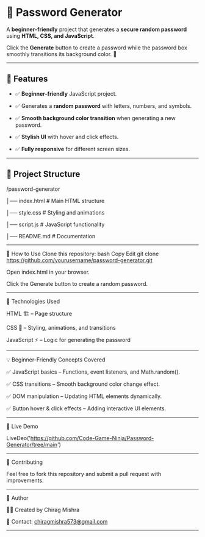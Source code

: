# 🔐 Password Generator

A **beginner-friendly** project that generates a **secure random password** using **HTML, CSS, and JavaScript**.  

Click the **Generate** button to create a password while the password box smoothly transitions its background color. 🚀  

---

## 🎯 Features

- ✅ **Beginner-friendly** JavaScript project.
    
- ✅ Generates a **random password** with letters, numbers, and symbols.

- ✅ **Smooth background color transition** when generating a new password.
  
- ✅ **Stylish UI** with hover and click effects.
  
- ✅ **Fully responsive** for different screen sizes.  

---

## 📂 Project Structure  

/password-generator

│── index.html       # Main HTML structure

│── style.css        # Styling and animations

│── script.js        # JavaScript functionality

│── README.md        # Documentation


---

📜 How to Use
Clone this repository:
bash
Copy
Edit
git clone https://github.com/yourusername/password-generator.git

Open index.html in your browser.

Click the Generate button to create a random password.

---

📌 Technologies Used

HTML 🏗️ – Page structure

CSS 🎨 – Styling, animations, and transitions

JavaScript ⚡ – Logic for generating the password

---

💡 Beginner-Friendly Concepts Covered

✅ JavaScript basics – Functions, event listeners, and Math.random().

✅ CSS transitions – Smooth background color change effect.

✅ DOM manipulation – Updating HTML elements dynamically.

✅ Button hover & click effects – Adding interactive UI elements.

---

🚀 Live Demo

LiveDeo('https://github.com/Code-Game-Ninja/Password-Generator/tree/main')

---

💖 Contributing

Feel free to fork this repository and submit a pull request with improvements.

---

📝 Author

👨‍💻 Created by Chirag Mishra

📧 Contact: chiragmishra573@gmail.com

---
